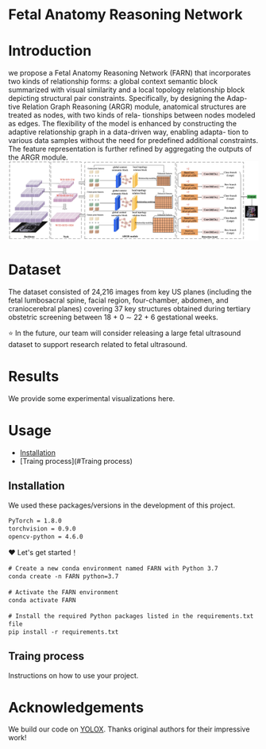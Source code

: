 # Fetal Anatomy Reasoning Network

Introduction
===========
we propose a Fetal Anatomy Reasoning Network (FARN) that incorporates two kinds of relationship forms: a global context semantic block summarized with visual similarity and a local topology relationship block depicting structural pair constraints. Specifically, by designing the Adap- tive Relation Graph Reasoning (ARGR) module, anatomical structures are treated as nodes, with two kinds of rela- tionships between nodes modeled as edges. The flexibility of the model is enhanced by constructing the adaptive relationship graph in a data-driven way, enabling adapta- tion to various data samples without the need for predefined additional constraints. The feature representation is further refined by aggregating the outputs of the ARGR module.
![GitHub Logo](./overall.jpg)

Dataset
===========
The dataset consisted of 24,216 images from key US planes (including the fetal lumbosacral spine, facial region, four-chamber, abdomen, and craniocerebral planes) covering 37 key structures obtained during tertiary obstetric screening between 18 + 0 ∼ 22 + 6 gestational weeks.

⭐  In the future, our team will consider releasing a large fetal ultrasound dataset to support research related to fetal ultrasound. 

Results
===========
We provide some experimental visualizations here.

 Usage
===========

- [Installation](#installation)
- [Traing process](#Traing process)

## Installation

We used these packages/versions in the development of this project.

```
PyTorch = 1.8.0
torchvision = 0.9.0
opencv-python = 4.6.0
```

❤️  Let's get started！

```
# Create a new conda environment named FARN with Python 3.7
conda create -n FARN python=3.7

# Activate the FARN environment
conda activate FARN

# Install the required Python packages listed in the requirements.txt file
pip install -r requirements.txt
```

## Traing process

Instructions on how to use your project.

Acknowledgements
===========

We build our code on [YOLOX](https://github.com/Megvii-BaseDetection/YOLOX). Thanks original authors for their impressive work!


